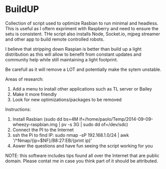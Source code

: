 BuildUP
=======

Collection of script used to optimize Rasbian to run minimal and headless. This is useful as I oftern expriment with Raspberry and need to ensure the setu is consistent. THe script also installs Node, Socket.io, mjpeg streamer and other app to build remote controlled robots.

I believe that stripping down Raspian is better than build up a light distribution as this will allow to benefit from constant updates and community help while still maintaining a light footprint.

Be carefull as it will remove a LOT and potentially make the sytem unstable.

Areas of research:
1. Add a menu to install other applications such as TL server or Bailey 
2. Make it more friendly
3. Look for new optimizations/packages to be removed

Instructions:
1. Install Rasbian (sudo dd bs=4M if=/home/paolo/Temp/2014-09-09-wheezy-raspbian.img  | pv -s 3G | sudo dd of=/dev/sdc)
2. Connect the PI to the Internet
2. ssh the Pi to find IP: sudo nmap -sP 192.168.1.0/24 | awk '/^Nmap/{ip=$NF}/B8:27:EB/{print ip}'
3. Aswer the questions and have fun seeing the script working for you

NOTE: this software includes tips found all over the Internet that are public domain. Please contat me in case you think part of it should be attributed.  
